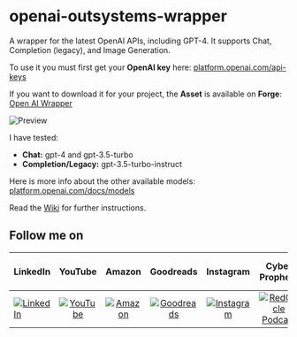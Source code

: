 # openai-outsystems-wrapper

A wrapper for the latest OpenAI APIs, including GPT-4. It supports Chat, Completion (legacy), and Image Generation.

To use it you must first get your **OpenAI key** here:
[platform.openai.com/api-keys](https://platform.openai.com/api-keys)

If you want to download it for your project, the **Asset** is available on **Forge**:
[Open AI Wrapper](https://www.outsystems.com/forge/component-overview/18160/openai-api-wrapper-o11)

![Preview](https://www.outsystems.com/forge/DownloadResource.aspx?FileName=FullSize_16931_Screenshot20240308214554.png)

I have tested:
- **Chat:** gpt-4 and gpt-3.5-turbo
- **Completion/Legacy:** gpt-3.5-turbo-instruct

Here is more info about the other available models:
[platform.openai.com/docs/models](https://platform.openai.com/docs/models)

Read the [Wiki](https://github.com/FANMixco/openai-outsystems-wrapper/wiki) for further instructions.

## Follow me on

|  LinkedIn  |YouTube|Amazon|Goodreads|Instagram|Cyber Prophets|Sharing Your Stories|TikTok|
|:----------|:------------:|:------------:|:------------:|:------------:|:------------:|:------------:|:------------:|
|[![LinkedIn](https://i.stack.imgur.com/idQWu.png)](https://www.linkedin.com/in/federiconavarrete)|[![YouTube](https://i.stack.imgur.com/CFPMR.png)](https://youtube.com/@FedericoNavarrete)|[![Amazon](https://i.stack.imgur.com/NFOeE.png)](https://www.amazon.com/Federico-Navarrete/e/B08NJTXQRV)|[![Goodreads](https://i.stack.imgur.com/oBk0g.jpg)](https://www.goodreads.com/author/show/21125413.Federico_Navarrete)|[![Instagram](https://i.stack.imgur.com/PIfqY.png)](https://www.instagram.com/federico_the_consultant)|[![RedCircle Podcast](https://i.stack.imgur.com/4XICF.png)](https://redcircle.com/shows/cyber-prophets)|[![RedCircle Podcast](https://i.stack.imgur.com/4XICF.png)](https://redcircle.com/shows/sharing-your-stories)|[![TikTok](https://i.stack.imgur.com/pP7X2.png)](https://www.tiktok.com/@federicostories)|
